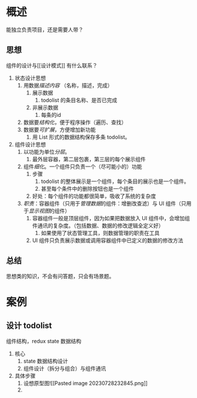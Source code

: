 # 概述
能独立负责项目，还是需要人带？
## 思想
组件的设计与[[设计模式]] 有什么联系？
1. 状态设计思想
	1. 用数据*描述内容* （名称，描述，完成）
		1. 展示数据
			1. todolist 的条目名称、是否已完成
		2. 非展示数据
			1. 每条的id
	2. 数据要*结构化*，便于程序操作（遍历、查找）
	3. 数据要*可扩展*，方便增加新功能
		1. 用 List 形式的数据结构保存多条 todolist。
2. 组件设计思想
	1. 以功能为单位*分层*。
		1. 最外层容器，第二层包裹，第三层的每个展示组件
	2. 组件*细化*。一个组件只负责一个（尽可能小的）功能
		1. 步骤
			1. todolist 的整体展示是一个组件，每个条目的展示也是一个组件。
			2. 甚至每个条件中的删除按钮也是一个组件
		2. 好处：每个组件的功能都很简单，吸收了系统的复杂度
	3. *职责*：容器组件（只用于*管理数据*的组件：增删改查滤）与 UI 组件（只用于*显示视图*的组件）
		1. 容器组件一般是顶层组件，因为如果把数据放入 UI 组件中，会增加组件通讯的复杂度。（包括数据、数据的修改逻辑全定义好）
			1. 如果使用了状态管理工具，则数据管理的职责在工具
		2. UI 组件只负责展示数据或调用容器组件中已定义的数据的修改方法
## 总结
思想类的知识，不会有问答题，只会有场景题。
# 案例
## 设计 todolist
组件结构，redux state 数据结构
1. 核心
	1. state 数据结构设计
	2. 组件设计（拆分与组合）与组件通讯
2. 具体步骤
	1. 设想原型图![[Pasted image 20230728232845.png]] 
	2. 